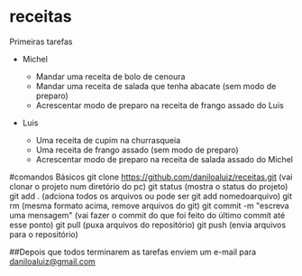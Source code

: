 # receitas
Primeiras tarefas
- Michel
  * Mandar uma receita de bolo de cenoura
  * Mandar uma receita de salada que tenha abacate (sem modo de preparo)
  * Acrescentar modo de preparo na receita de frango assado do Luis
  
- Luis 
  * Uma receita de cupim na churrasqueia
  * Uma receita de frango assado (sem modo de preparo)
  * Acrescentar modo de preparo na receita de salada assado do Michel
  
 #comandos Básicos
 git clone https://github.com/daniloaluiz/receitas.git	(vai clonar o projeto num diretório do pc)
 git status (mostra o status do projeto)
 git add . (adciona todos os arquivos ou pode ser git add nomedoarquivo)
 git rm (mesma formato acima, remove arquivos do git)
 git commit -m "escreva uma mensagem" (vai fazer o commit do que foi feito do último commit até esse ponto)
 git pull (puxa arquivos do repositório)
 git push (envia arquivos para o repositório)
 
 ##Depois que todos terminarem as tarefas enviem um e-mail para daniloaluiz@gmail.com
